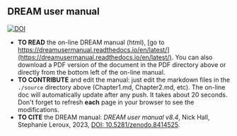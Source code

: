 ## DREAM user manual
[![DOI](https://zenodo.org/badge/578773099.svg)](https://zenodo.org/badge/latestdoi/578773099)
* __TO READ__  the on-line DREAM manual (html), [go  to https://dreamusermanual.readthedocs.io/en/latest/](https://dreamusermanual.readthedocs.io/en/latest/). You can also download a PDF version of the document in the PDF directory above or directly from the bottom left of the on-line manual.
* __TO CONTRIBUTE__ and edit the manual: just edit the markdown files in the  `./source` directory above (Chapter1.md, Chapter2.md, etc). The on-line doc will automatically update after any push. It takes about 20 seconds. Don't forget  to refresh __each__ page in your browser to see the modifications.
* __TO CITE__ the DREAM manual: _DREAM user manual v8.4_, Nick Hall, Stephanie Leroux, 2023, [DOI: 10.5281/zenodo.8414525](https://zenodo.org/badge/latestdoi/578773099).
